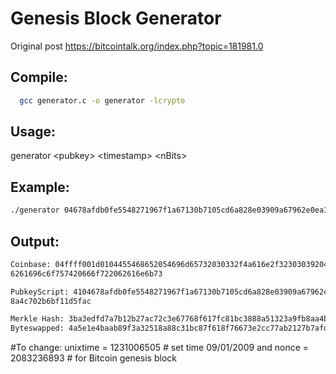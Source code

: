 Genesis Block Generator
=======================

Original post https://bitcointalk.org/index.php?topic=181981.0 

Compile:
--------
```bash
  gcc generator.c -o generator -lcrypto
```
Usage:
------
  generator &lt;pubkey&gt; &lt;timestamp&gt; &lt;nBits&gt;
  
Example:
--------
```bash
./generator 04678afdb0fe5548271967f1a67130b7105cd6a828e03909a67962e0ea1f61deb649f6bc3f4cef3 8c4f35504e51ec112de5c384df7ba0b8d578a4c702b6bf11d5f "The Times 03/Jan/2009 Chancellor on brink of second bailout for banks" 486604799
```
Output:
-------
```bash
Coinbase: 04ffff001d0104455468652054696d65732030332f4a616e2f32303039204368616e63656c6c6f7 2206f6e206272696e6b206f66207365636f6e6420
6261696c6f757420666f722062616e6b73

PubkeyScript: 4104678afdb0fe5548271967f1a67130b7105cd6a828e03909a67962e0ea1f61deb649f6bc3f4ce f38c4f35504e51ec112de5c384df7ba0b8d57
8a4c702b6bf11d5fac

Merkle Hash: 3ba3edfd7a7b12b27ac72c3e67768f617fc81bc3888a51323a9fb8aa4b1e5e4a
Byteswapped: 4a5e1e4baab89f3a32518a88c31bc87f618f76673e2cc77ab2127b7afdeda33b
```
#To change:
unixtime = 1231006505 # set time 09/01/2009 and nonce = 2083236893 # for Bitcoin genesis block
